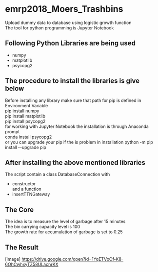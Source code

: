 # emrp2018_Moers_Trashbins
Upload dummy data to database using logistic growth function  
The tool for python programming is Jupyter Notebook  
## Following Python Libraries are being used  

* numpy   
* matplotlib  
* psycopg2  
## The procedure to install the libraries is give below  
Before installing any library make sure that path for pip is defined in Environment Variable  
pip install numpy  
pip install matplotlib  
pip install psycopg2   
for working with Jupyter Notebook the installation is through Anaconda prompt  
conda install psycopg2  
or you can upgrade your pip if the is problem in installation
python -m  pip install --upgrade pip
## After installing the above mentioned libraries  
The script contain a class DatabaseConnection with   
* constructor  
and a function  
* insertTTNGateway  
## The Core  
The idea is to measure the level of garbage after 15 minutes  
The bin carrying capacity level is 100  
The growth rate for accumulation of garbage is set to 0.25  
## The Result  
[image] https://drive.google.com/open?id=1YqETVxOf-K8-6OhCwhxyTZ58ULacnrKX


